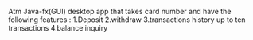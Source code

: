 Atm Java-fx(GUI) desktop app that takes card number and have the following features :
1.Deposit
2.withdraw
3.transactions history up to ten transactions 
4.balance inquiry
